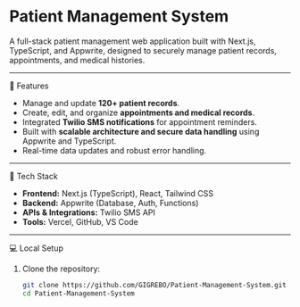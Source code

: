 # Patient Management System

A full-stack patient management web application built with Next.js, TypeScript, and Appwrite, designed to securely manage patient records, appointments, and medical histories.

---

🚀 Features

- Manage and update **120+ patient records**.
- Create, edit, and organize **appointments and medical records**.
- Integrated **Twilio SMS notifications** for appointment reminders.
- Built with **scalable architecture and secure data handling** using Appwrite and TypeScript.
- Real-time data updates and robust error handling.

---

🔧 Tech Stack

- **Frontend:** Next.js (TypeScript), React, Tailwind CSS
- **Backend:** Appwrite (Database, Auth, Functions)
- **APIs & Integrations:** Twilio SMS API
- **Tools:** Vercel, GitHub, VS Code

---

💻 Local Setup

1. Clone the repository:
   ```bash
   git clone https://github.com/GIGREBO/Patient-Management-System.git
   cd Patient-Management-System
